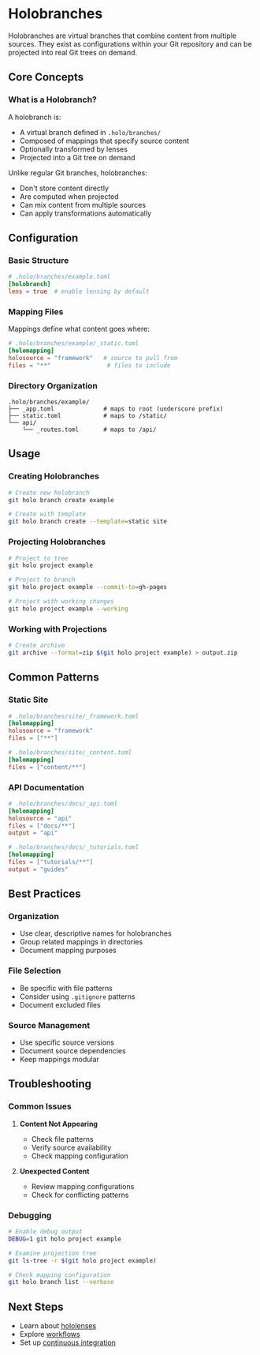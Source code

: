 # Holobranches

Holobranches are virtual branches that combine content from multiple sources. They exist as configurations within your Git repository and can be projected into real Git trees on demand.

## Core Concepts

### What is a Holobranch?

A holobranch is:

- A virtual branch defined in `.holo/branches/`
- Composed of mappings that specify source content
- Optionally transformed by lenses
- Projected into a Git tree on demand

Unlike regular Git branches, holobranches:

- Don't store content directly
- Are computed when projected
- Can mix content from multiple sources
- Can apply transformations automatically

## Configuration

### Basic Structure

```toml
# .holo/branches/example.toml
[holobranch]
lens = true  # enable lensing by default
```

### Mapping Files

Mappings define what content goes where:

```toml
# .holo/branches/example/_static.toml
[holomapping]
holosource = "framework"   # source to pull from
files = "**"                # files to include
```

### Directory Organization

```
.holo/branches/example/
├── _app.toml              # maps to root (underscore prefix)
├── static.toml            # maps to /static/
└── api/
    └── _routes.toml       # maps to /api/
```

## Usage

### Creating Holobranches

```bash
# Create new holobranch
git holo branch create example

# Create with template
git holo branch create --template=static site
```

### Projecting Holobranches

```bash
# Project to tree
git holo project example

# Project to branch
git holo project example --commit-to=gh-pages

# Project with working changes
git holo project example --working
```

### Working with Projections

```bash
# Create archive
git archive --format=zip $(git holo project example) > output.zip
```

## Common Patterns

### Static Site

```toml
# .holo/branches/site/_framework.toml
[holomapping]
holosource = "framework"
files = ["**"]

# .holo/branches/site/_content.toml
[holomapping]
files = ["content/**"]
```

### API Documentation

```toml
# .holo/branches/docs/_api.toml
[holomapping]
holosource = "api"
files = ["docs/**"]
output = "api"

# .holo/branches/docs/_tutorials.toml
[holomapping]
files = ["tutorials/**"]
output = "guides"
```

## Best Practices

### Organization

- Use clear, descriptive names for holobranches
- Group related mappings in directories
- Document mapping purposes

### File Selection

- Be specific with file patterns
- Consider using `.gitignore` patterns
- Document excluded files

### Source Management

- Use specific source versions
- Document source dependencies
- Keep mappings modular

## Troubleshooting

### Common Issues

1. **Content Not Appearing**
   - Check file patterns
   - Verify source availability
   - Check mapping configuration

2. **Unexpected Content**
   - Review mapping configurations
   - Check for conflicting patterns

### Debugging

```bash
# Enable debug output
DEBUG=1 git holo project example

# Examine projection tree
git ls-tree -r $(git holo project example)

# Check mapping configuration
git holo branch list --verbose
```

## Next Steps

- Learn about [hololenses](./hololenses.md)
- Explore [workflows](../workflows/README.md)
- Set up [continuous integration](../workflows/ci.md)
